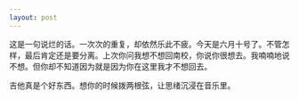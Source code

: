 ```yaml
---
layout: post
---
```

这是一句说烂的话。一次次的重复，却依然乐此不疲。今天是六月十号了。不管怎样，最后肯定还是要分离。上次你问我想不想回南校，你说你很想去。我喃喃地说不想。但你却不知道因为就是因为你在这里我才不想回去。

吉他真是个好东西。想你的时候拨两根弦，让思绪沉浸在音乐里。